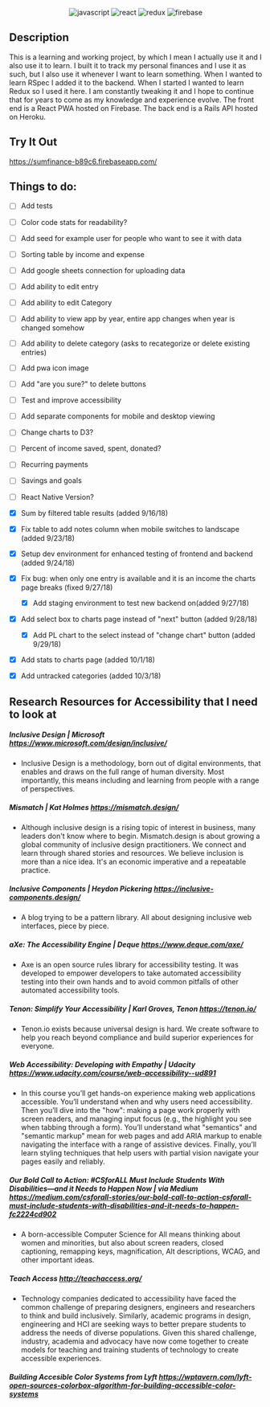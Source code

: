 <p align="center">
<img src="https://user-images.githubusercontent.com/36681963/46574152-56d1ac00-c96d-11e8-90ca-54e9047a0620.png" alt="javascript" title="Written in Javascript">
<img src="https://user-images.githubusercontent.com/36681963/46574153-5a653300-c96d-11e8-92be-113930d0a4e4.png" alt="react" title="Built with React">
<img src="https://user-images.githubusercontent.com/36681963/46574151-520cf800-c96d-11e8-9753-3948f3f4508a.jpg" alt="redux" title="State managed by Redux">
<img src="https://user-images.githubusercontent.com/36681963/46583298-b63dc380-ca22-11e8-8d35-e77738726561.jpg" alt="firebase" title="Deployed using Firebase">
</p>

## Description
This is a learning and working project, by which I mean I actually use it and I also use it to learn. I built it to track my personal finances and I use it as such, but I also use it whenever I want to learn something.  When I wanted to learn RSpec I added it to the backend. When I started I wanted to learn Redux so I used it here. I am constantly tweaking it and I hope to continue that for years to come as my knowledge and experience evolve.
The front end is a React PWA hosted on Firebase.  The back end is a Rails API hosted on Heroku.

## Try It Out
https://sumfinance-b89c6.firebaseapp.com/


## Things to do:
- [ ] Add tests
- [ ] Color code stats for readability?
- [ ] Add seed for example user for people who want to see it with data
- [ ] Sorting table by income and expense
- [ ] Add google sheets connection for uploading data
- [ ] Add ability to edit entry
- [ ] Add ability to edit Category
- [ ] Add ability to view app by year, entire app changes when year is changed somehow
- [ ] Add ability to delete category (asks to recategorize or delete existing entries)
- [ ] Add pwa icon image
- [ ] Add "are you sure?" to delete buttons
- [ ] Test and improve accessibility
- [ ] Add separate components for mobile and desktop viewing
- [ ] Change charts to D3?
- [ ] Percent of income saved, spent, donated?
- [ ] Recurring payments
- [ ] Savings and goals
- [ ] React Native Version?
- [X] Sum by filtered table results (added 9/16/18)
- [X] Fix table to add notes column when mobile switches to landscape (added 9/23/18)
- [X] Setup dev environment for enhanced testing of frontend and backend (added 9/24/18)
- [X] Fix bug: when only one entry is available and it is an income the charts page breaks (fixed 9/27/18)
  - [X] Add staging environment to test new backend on(added 9/27/18)
- [X] Add select box to charts page instead of "next" button (added 9/28/18)
  - [X] Add PL chart to the select instead of "change chart" button (added 9/29/18)
- [X] Add stats to charts page (added 10/1/18)
- [X] Add untracked categories (added 10/3/18)


## Research Resources for Accessibility that I need to look at
##### Inclusive Design | Microsoft https://www.microsoft.com/design/inclusive/
- Inclusive Design is a methodology, born out of digital environments, that enables and draws on the full range of human diversity. Most importantly, this means including and learning from people with a range of perspectives.
##### Mismatch | Kat Holmes https://mismatch.design/
- Although inclusive design is a rising topic of interest in business, many leaders don't know where to begin. Mismatch.design is about growing a global community of inclusive design practitioners. We connect and learn through shared stories and resources. We believe inclusion is more than a nice idea. It's an economic imperative and a repeatable practice.
##### Inclusive Components | Heydon Pickering https://inclusive-components.design/
- A blog trying to be a pattern library. All about designing inclusive web interfaces, piece by piece.
##### aXe: The Accessibility Engine | Deque https://www.deque.com/axe/
- Axe is an open source rules library for accessibility testing. It was developed to empower developers to take automated accessibility testing into their own hands and to avoid common pitfalls of other automated accessibility tools.
##### Tenon: Simplify Your Accessibility | Karl Groves, Tenon https://tenon.io/
- Tenon.io exists because universal design is hard. We create software to help you reach beyond compliance and build superior experiences for everyone.
##### Web Accessibility: Developing with Empathy | Udacity https://www.udacity.com/course/web-accessibility--ud891
- In this course you’ll get hands-on experience making web applications accessible. You’ll understand when and why users need accessibility. Then you’ll dive into the "how": making a page work properly with screen readers, and managing input focus (e.g., the highlight you see when tabbing through a form). You’ll understand what "semantics" and "semantic markup" mean for web pages and add ARIA markup to enable navigating the interface with a range of assistive devices. Finally, you’ll learn styling techniques that help users with partial vision navigate your pages easily and reliably.
##### Our Bold Call to Action: #CSforALL Must Include Students With Disabilities—and it Needs to Happen Now | via Medium https://medium.com/csforall-stories/our-bold-call-to-action-csforall-must-include-students-with-disabilities-and-it-needs-to-happen-fc2224cd902
- A born-accessible Computer Science for All means thinking about women and minorities, but also about screen readers, closed captioning, remapping keys, magnification, Alt descriptions, WCAG, and other important ideas.
##### Teach Access http://teachaccess.org/
- Technology companies dedicated to accessibility have faced the common challenge of preparing designers, engineers and researchers to think and build inclusively. Similarly, academic programs in design, engineering and HCI are seeking ways to better prepare students to address the needs of diverse populations. Given this shared challenge, industry, academia and advocacy have now come together to create models for teaching and training students of technology to create accessible experiences.
##### Building Accesible Color Systems from Lyft https://wptavern.com/lyft-open-sources-colorbox-algorithm-for-building-accessible-color-systems
